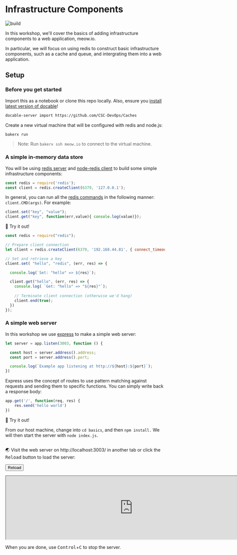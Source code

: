 Infrastructure Components
=========================

![build](https://travis-ci.org/CSC-DevOps/Queues.svg?branch=master)

In this workshop, we'll cover the basics of adding infrastructure components to a web application, meow.io.

In particular, we will focus on using redis to construct basic infrastructure components, such as a cache and queue, and intergrating them into a web application.

## Setup

### Before you get started

Import this as a notebook or clone this repo locally. Also, ensure you [install latest version of docable](https://github.com/ottomatica/docable-notebooks/blob/master/docs/install.md)!

```bash
docable-server import https://github.com/CSC-DevOps/Caches
```

Create a new virtual machine that will be configured with redis and node.js:

```bash | {type: 'command', stream: true, failed_when: 'exitCode != 0'}
bakerx run
```

> Note: Run `bakerx ssh meow.io` to connect to the virtual machine.

### A simple in-memory data store

You will be using [redis server](http://redis.io/) and [node-redis client](https://github.com/mranney/node_redis) to build some simple infrastructure components:

```js
const redis = require('redis');
const client = redis.createClient(6379, '127.0.0.1');
```

In general, you can run all the [redis commands](https://redis.io/commands) in the following manner: `client.CMD(args)`. For example:

```js
client.set("key", "value");
client.get("key", function(err,value){ console.log(value)});
```

🎯 Try it out!

```js | {type: 'script'}
const redis = require("redis");

// Prepare client connection
let client = redis.createClient(6379, '192.168.44.81', { connect_timeout: 5000 });

// Set and retrieve a key
client.set( "hello", "redis", (err, res) => {

  console.log(`Set: "hello" => ${res}`);

  client.get("hello", (err, res) => {
    console.log( `Get: "hello" => "${res}"`);
    
    // Terminate client connection (otherwise we'd hang)
    client.end(true);
  })
});
```

### A simple web server

In this workshop we use [express](http://expressjs.com/) to make a simple web server:

```js
let server = app.listen(3003, function () {

  const host = server.address().address;
  const port = server.address().port;

  console.log(`Example app listening at http://${host}:${port}`);
})
```

Express uses the concept of routes to use pattern matching against requests and sending them to specific functions. You can simply write back a response body:

```js
app.get('/', function(req, res) {
	res.send('hello world')
})
```

🎯 Try it out!

From our host machine, change into `cd basics`, and then `npm install.` We will then start the server with `node index.js`.

``` | {type: 'terminal' }
```

🌏 Visit the web server on http://localhost:3003/ in another tab or click the <kbd>Reload</kbd> button to load the server:

<button onclick="window.frames['serviceFrameSend'].src+='';">Reload</button>
<iframe id="serviceFrameSend" src="http://localhost:3003/" width="800" height="200"  frameborder="1"></iframe>

When you are done, use <kbd>Control</kbd>+<kbd>C</kbd> to stop the server.



